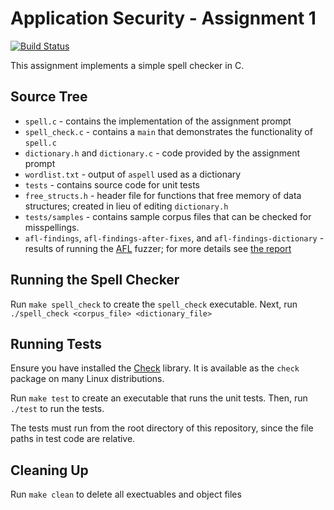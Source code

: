 # Application Security - Assignment 1

[![Build Status](https://travis-ci.org/bgottlob/app-sec-assignment1.svg?branch=master)](https://travis-ci.org/bgottlob/app-sec-assignment1)

This assignment implements a simple spell checker in C.

## Source Tree

* `spell.c` - contains the implementation of the assignment prompt
* `spell_check.c` - contains a `main` that demonstrates the functionality of `spell.c`
* `dictionary.h` and `dictionary.c` - code provided by the assignment prompt
* `wordlist.txt` - output of `aspell` used as a dictionary
* `tests` - contains source code for unit tests
* `free_structs.h` - header file for functions that free memory of data structures; created in lieu of editing `dictionary.h`
* `tests/samples` - contains sample corpus files that can be checked for misspellings.
* `afl-findings`, `afl-findings-after-fixes`, and `afl-findings-dictionary` - results of running the [AFL](https://lcamtuf.coredump.cx/afl/) fuzzer; for more details see [the report](gottlob_brandon_report1.md)

## Running the Spell Checker

Run `make spell_check` to create the `spell_check` executable.
Next, run `./spell_check <corpus_file> <dictionary_file>`

## Running Tests

Ensure you have installed the [Check](https://libcheck.github.io/check/) library.
It is available as the `check` package on many Linux distributions.

Run `make test` to create an executable that runs the unit tests.
Then, run `./test` to run the tests.

The tests must run from the root directory of this repository, since the file paths in test code are relative.

## Cleaning Up
Run `make clean` to delete all exectuables and object files
